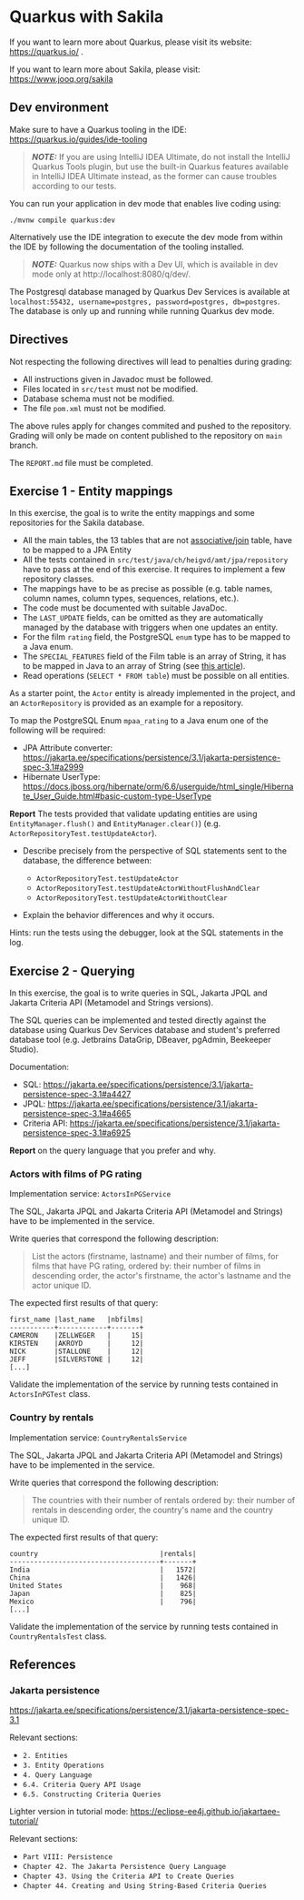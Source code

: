 # Quarkus with Sakila

If you want to learn more about Quarkus, please visit its website: https://quarkus.io/ .

If you want to learn more about Sakila, please visit: https://www.jooq.org/sakila

## Dev environment

Make sure to have a Quarkus tooling in the IDE: https://quarkus.io/guides/ide-tooling

> **_NOTE:_**  If you are using IntelliJ IDEA Ultimate, do not install the IntelliJ Quarkus Tools plugin, but use the built-in Quarkus features available in IntelliJ IDEA Ultimate instead, as the former can cause troubles according to our tests.

You can run your application in dev mode that enables live coding using:

```shell script
./mvnw compile quarkus:dev
```

Alternatively use the IDE integration to execute the dev mode from within the IDE by following the documentation of the tooling installed.

> **_NOTE:_**  Quarkus now ships with a Dev UI, which is available in dev mode only at http://localhost:8080/q/dev/.

The Postgresql database managed by Quarkus Dev Services is available at `localhost:55432, username=postgres, password=postgres, db=postgres`.
The database is only up and running while running Quarkus dev mode.



## Directives
Not respecting the following directives will lead to penalties during grading:
- All instructions given in Javadoc must be followed.
- Files located in `src/test` must not be modified.
- Database schema must not be modified.
- The file `pom.xml` must not be modified.

The above rules apply for changes commited and pushed to the repository. Grading will only be made on content  published to the repository on `main` branch.

The `REPORT.md` file must be completed.

## Exercise 1 - Entity mappings

In this exercise, the goal is to write the entity mappings and some repositories for the Sakila database.

- All the main tables, the 13 tables that are not [associative/join](https://en.wikipedia.org/wiki/Associative_entity) table, have to be mapped to a JPA Entity
- All the tests contained in `src/test/java/ch/heigvd/amt/jpa/repository` have to pass at the end of this exercise. It requires to implement a few repository classes.
- The mappings have to be as precise as possible (e.g. table names, column names, column types, sequences, relations, etc.).
- The code must be documented with suitable JavaDoc.
- The `LAST_UPDATE` fields, can be omitted as they are automatically managed by the database with triggers when one updates an entity.
- For the film `rating` field, the PostgreSQL `enum` type has to be mapped to a Java enum.
- The `SPECIAL_FEATURES` field of the Film table is an array of String, it has to be mapped in Java to an array of String (see [this article](https://www.baeldung.com/java-hibernate-map-postgresql-array)).
- Read operations (`SELECT * FROM table`) must be possible on all entities.


As a starter point, the `Actor` entity is already implemented in the project, and an `ActorRepository` is provided as an example for a repository.

To map the PostgreSQL Enum `mpaa_rating` to a Java enum one of the following will be required:
- JPA Attribute converter: https://jakarta.ee/specifications/persistence/3.1/jakarta-persistence-spec-3.1#a2999
- Hibernate UserType: https://docs.jboss.org/hibernate/orm/6.6/userguide/html_single/Hibernate_User_Guide.html#basic-custom-type-UserType

**Report** The tests provided that validate updating entities are using `EntityManager.flush()` and `EntityManager.clear()`) (e.g. `ActorRepositoryTest.testUpdateActor`).

* Describe precisely from the perspective of SQL statements sent to the database, the difference between:
    * `ActorRepositoryTest.testUpdateActor`
    * `ActorRepositoryTest.testUpdateActorWithoutFlushAndClear`
    * `ActorRepositoryTest.testUpdateActorWithoutClear`

* Explain the behavior differences and why it occurs.

Hints: run the tests using the debugger, look at the SQL statements in the log.

## Exercise 2 - Querying

In this exercise, the goal is to write queries in SQL, Jakarta JPQL and Jakarta Criteria API (Metamodel and Strings versions).

The SQL queries can be implemented and tested directly against the database using Quarkus Dev Services database and student's preferred database tool (e.g. Jetbrains DataGrip, DBeaver, pgAdmin, Beekeeper Studio).

Documentation:
* SQL: https://jakarta.ee/specifications/persistence/3.1/jakarta-persistence-spec-3.1#a4427
* JPQL: https://jakarta.ee/specifications/persistence/3.1/jakarta-persistence-spec-3.1#a4665
* Criteria API: https://jakarta.ee/specifications/persistence/3.1/jakarta-persistence-spec-3.1#a6925

**Report** on the query language that you prefer and why.

### Actors with films of PG rating

Implementation service: `ActorsInPGService`

The SQL, Jakarta JPQL and Jakarta Criteria API (Metamodel and Strings) have to be implemented in the service.

Write queries that correspond the following description:

> List the actors (firstname, lastname) and their number of films, for films that have PG rating, ordered by: their number of films in descending order, the actor's firstname, the actor's lastname and the actor unique ID.

The expected first results of that query:
```
first_name |last_name   |nbfilms|
-----------+------------+-------+
CAMERON    |ZELLWEGER   |     15|
KIRSTEN    |AKROYD      |     12|
NICK       |STALLONE    |     12|
JEFF       |SILVERSTONE |     12|
[...]
```

Validate the implementation of the service by running tests contained in `ActorsInPGTest` class.

### Country by rentals

Implementation service: `CountryRentalsService`

The SQL, Jakarta JPQL and Jakarta Criteria API (Metamodel and Strings) have to be implemented in the service.

Write queries that correspond the following description:
> The countries with their number of rentals ordered by: their number of rentals in descending order, the country's name and the country unique ID.

The expected first results of that query:
```
country                              |rentals|
-------------------------------------+-------+
India                                |   1572|
China                                |   1426|
United States                        |    968|
Japan                                |    825|
Mexico                               |    796|
[...]
```

Validate the implementation of the service by running tests contained in `CountryRentalsTest` class.

## References

### Jakarta persistence
https://jakarta.ee/specifications/persistence/3.1/jakarta-persistence-spec-3.1

Relevant sections:
- `2. Entities`
- `3. Entity Operations`
- `4. Query Language`
- `6.4. Criteria Query API Usage`
- `6.5. Constructing Criteria Queries`

Lighter version in tutorial mode: https://eclipse-ee4j.github.io/jakartaee-tutorial/

Relevant sections:
- `Part VIII: Persistence`
- `Chapter 42. The Jakarta Persistence Query Language`
- `Chapter 43. Using the Criteria API to Create Queries`
- `Chapter 44. Creating and Using String-Based Criteria Queries`

